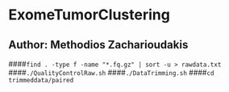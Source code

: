 # ExomeTumorClustering
## Author: Methodios Zacharioudakis
####`find . -type f -name "*.fq.gz" | sort -u > rawdata.txt`
####`./QualityControlRaw.sh`
####`./DataTrimming.sh`
####`cd trimmeddata/paired`
